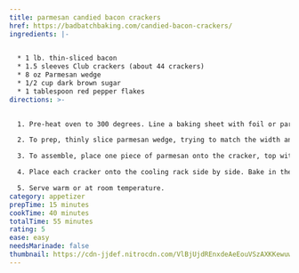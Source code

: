 ```yaml
---
title: parmesan candied bacon crackers
href: https://badbatchbaking.com/candied-bacon-crackers/
ingredients: |-
  

  * 1 lb. thin-sliced bacon
  * 1.5 sleeves Club crackers (about 44 crackers)
  * 8 oz Parmesan wedge
  * 1/2 cup dark brown sugar
  * 1 tablespoon red pepper flakes
directions: >-
  

  1. Pre-heat oven to 300 degrees. Line a baking sheet with foil or parchment paper to catch the drippings from the crackers and place a cooling rack on top the lined baking sheet.

  2. To prep, thinly slice parmesan wedge, trying to match the width and length of the Club crackers. Slice the bacon into fours so they also match the length of the crackers.

  3. To assemble, place one piece of parmesan onto the cracker, top with bacon, followed by the brown sugar, and finally the red pepper flakes. Repeat with remaining crackers.

  4. Place each cracker onto the cooling rack side by side. Bake in the oven for 35-45 minutes, rotating the pan halfway through. Begin checking on them at 30 minutes. Once the bacon is cooked through and the edges of the crackers begin to brown, they are finished.

  5. Serve warm or at room temperature.
category: appetizer
prepTime: 15 minutes
cookTime: 40 minutes
totalTime: 55 minutes
rating: 5
ease: easy
needsMarinade: false
thumbnail: https://cdn-jjdef.nitrocdn.com/VlBjUjdREnxdeAeEouVSzAXKKewuwjLL/assets/images/optimized/rev-2363d5a/badbatchbaking.com/wp-content/uploads/2023/12/IMG_0527-2-300x300.jpg
---
```

